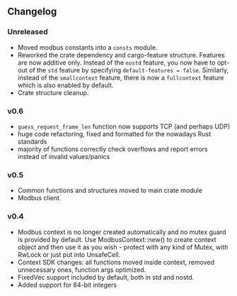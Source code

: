 ## Changelog

### Unreleased

* Moved modbus constants into a `consts` module.
* Reworked the crate dependency and cargo-feature structure.  Features are now
  additive only.  Instead of the `nostd` feature, you now have to opt-out of
  the `std` feature by specifying `default-features = false`.  Similarly,
  instead of the `smallcontext` feature, there is now a `fullcontext` feature
  which is also enabled by default.
* Crate structure cleanup.

### v0.6

* `guess_request_frame_len` function now supports TCP (and perhaps UDP)
* huge code refactoring, fixed and formatted for the nowadays Rust standards
* majority of functions correctly check overflows and report errors instead of
  invalid values/panics

### v0.5

* Common functions and structures moved to main crate module
* Modbus client

### v0.4

* Modbus context is no longer created automatically and no mutex guard is
  provided by default. Use ModbusContext::new() to create context object and
  then use it as you wish - protect with any kind of Mutex, with RwLock or just
  put into UnsafeCell.
* Context SDK changes: all functions moved inside context, removed unnecessary
  ones, function args optimized.
* FixedVec support included by default, both in std and nostd.
* Added support for 64-bit integers

